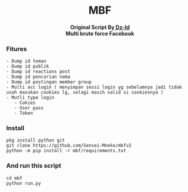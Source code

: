 <h1 align="center">
  MBF
</h1>
<h4 align="center">
  Original Script By<a href="https://github.com/dz-id"> Dz-Id</a>
  <br>
  Multi brute force Facebook
</h4>
<!--<p align="center">
 <img src="" width="640" title="ScreenShot" alt="ScreenShot">
</p>-->

### Fitures
```
- Dump id teman
- Dump id publik
- Dump id reactions post
- Dump id pencarian nama
- Dump id postingan member group
- Multi acc login ( menyimpan sessi login yg sebelumnya jadi tidak usah masukan cookies lg, selagi masih valid si cookiesnya )
- Mutli type login
   - Cokies
   - User pass
   - Token
```
### Install
```
pkg install python git
git clone https://github.com/Sensei-Mneko/mbfv2
python -m pip install -r mbf/requirements.txt
```
### And run this script
```
cd mbf
python run.py
```
